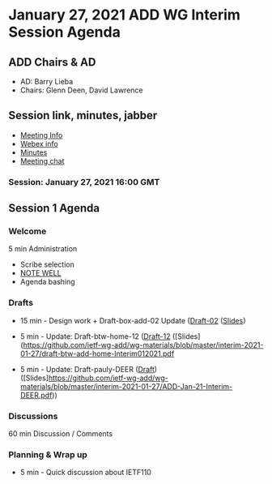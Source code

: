 # January 27, 2021 ADD WG Interim Session Agenda

## ADD Chairs & AD
* AD:  Barry Lieba
* Chairs: Glenn Deen, David Lawrence


## Session link, minutes, jabber 
* [Meeting Info](https://datatracker.ietf.org/meeting/interim-2021-add-01/session/add)
* [Webex info](https://ietf.webex.com/webappng/sites/ietf/meeting/download/4393d891ccf04a14a0be757d926eb8ea?siteurl=ietf&MTID=mf551d0af93cc8c57dab825f7dba81717) 
* [Minutes](https://codimd.ietf.org/notes-ietf-interim-2021-add-01-add)
* [Meeting chat](xmpp:add@jabber.ietf.org?join) 


### Session: January 27, 2021 16:00 GMT 

## Session 1 Agenda

### Welcome
5 min Administration
* Scribe selection
* [NOTE WELL](https://www.ietf.org/about/note-well.html)
* Agenda bashing

### Drafts
* 15 min - Design work + Draft-box-add-02  Update ([Draft-02](https://datatracker.ietf.org/doc/draft-box-add-requirements-02/) ([Slides](https://github.com/ietf-wg-add/wg-materials/blob/master/interim-2021-01-27/Emerging%20Use%20Cases%20for%20Encrypted%20DNS.pdf))

* 5 min - Update:  Draft-btw-home-12 ([Draft-12](https://datatracker.ietf.org/doc/draft-btw-add-home-12) ([Slides](https://github.com/ietf-wg-add/wg-materials/blob/master/interim-2021-01-27/draft-btw-add-home-Interim012021.pdf

* 5 min - Update:  Draft-pauly-DEER ([Draft](https://datatracker.ietf.org/doc/draft-pauly-add-deer-00/)) ([Slides]https://github.com/ietf-wg-add/wg-materials/blob/master/interim-2021-01-27/ADD-Jan-21-Interim-DEER.pdf))

### Discussions
60 min Discussion / Comments

### Planning & Wrap up

* 5 min - Quick discussion about IETF110







